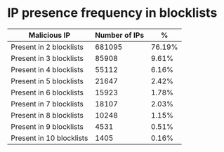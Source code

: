 # IP presence frequency in blocklists
| Malicious IP | Number of IPs | % |
|----|----|----|
| Present in 2 blocklists | 681095 | 76.19% |
| Present in 3 blocklists | 85908 | 9.61% |
| Present in 4 blocklists | 55112 | 6.16% |
| Present in 5 blocklists | 21647 | 2.42% |
| Present in 6 blocklists | 15923 | 1.78% |
| Present in 7 blocklists | 18107 | 2.03% |
| Present in 8 blocklists | 10248 | 1.15% |
| Present in 9 blocklists | 4531 | 0.51% |
| Present in 10 blocklists | 1405 | 0.16% |
